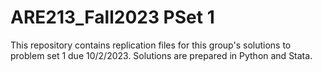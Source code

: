 # ARE213_Fall2023 PSet 1
 
This repository contains replication files for this group's solutions to problem set 1 due 10/2/2023. Solutions are prepared in Python and Stata.

